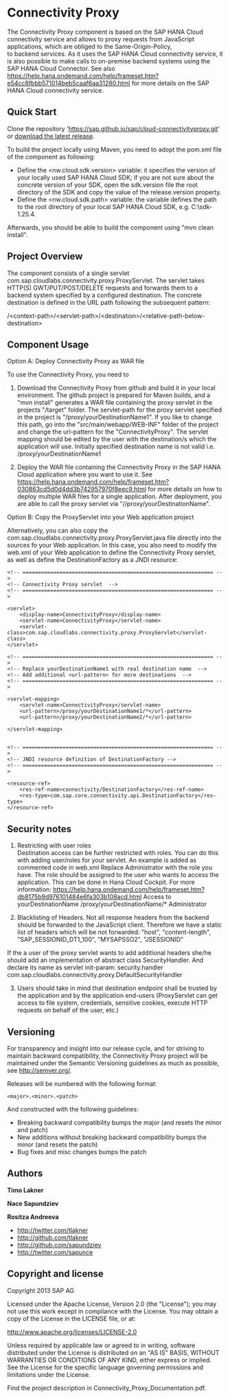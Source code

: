 Connectivity Proxy
===================

The Connectivity Proxy component is based on the SAP HANA Cloud connectivity service and 
allows to proxy requests from JavaScript applications, which are obliged to the Same-Origin-Policy,  
to backend services. As it uses the SAP HANA Cloud connectivity service, it is also possible to make 
calls to on-premise backend systems using the SAP HANA Cloud Connector. See also 
https://help.hana.ondemand.com/help/frameset.htm?e54cc8fbbb571014beb5caaf6aa31280.html for more 
details on the SAP HANA Cloud connectivity service.

Quick Start
-----------

Clone the repository 'https://sap.github.io/sap/cloud-connectivityproxy.git' or [download the latest release](https://sap.github.io/sap/cloud-connectivityproxy/zipball/master). 

To build the project locally using Maven, you need to adopt the pom.xml file of the component as following: 
- Define the \<nw.cloud.sdk.version\> variable: it specifies the version of your locally used SAP HANA Cloud SDK; if you are not sure about the concrete version of your SDK, open the sdk.version file the root directory of the SDK and copy the value of the release.version property.
- Define the \<nw.cloud.sdk.path\> variable: the variable defines the path to the root directory of your local SAP HANA Cloud SDK, e.g. C:\sdk-1.25.4.

Afterwards, you should be able to build the component using "mvn clean install". 


Project Overview
----------------

The component consists of a single servlet com.sap.cloudlabs.connectivity.proxy.ProxyServlet. 
The servlet takes HTTP(S) GWT/PUT/POST/DELETE requests and forwards them to a backend system specified by a configured destination. 
The concrete destination is defined in the URL path following the subsequent pattern: 

  /\<context-path\>/\<servlet-path\>/\<destination\>/\<relative-path-below-destination\>


Component Usage
---------------

Option A: Deploy Connectivity Proxy as WAR file

To use the Connectivity Proxy, you need to 

1. Download the Connectivity Proxy from github and build it in your local environment. The github project is 
   prepared for Maven builds, and a "mvn install" generates a WAR file containing the proxy servlet in the projects "/target" folder. 
   The servlet-path for the proxy servlet specified in the project is "/proxy/yourDestinationName1". If you like to change this path, go into the 
   "src/main/webapp/WEB-INF" folder of the project and change the url-pattern for the "ConnectivityProxy". 
   The servlet mapping <url-pattern> should be edited by the user with the destination/s which the application will use.
   Initially specified destination name  is not valid i.e. <url-pattern>/proxy/yourDestinationName1</url-pattern>

2. Deploy the WAR file containing the Connectivity Proxy in the SAP HANA Cloud application where you want to use it. 
   See https://help.hana.ondemand.com/help/frameset.htm?030863cd5d0d4dd3b742957970f8eec9.html for more details on how to 
   deploy multiple WAR files for a single application. After deployment, you are able to call the proxy servlet 
   via "/<application-name>/proxy/yourDestinationName".
  
Option B: Copy the ProxyServlet into your Web application project
  
Alternatively, you can also copy the com.sap.cloudlabs.connectivity.proxy.ProxyServlet.java file directly into the sources fo your Web 
application. In this case, you also need to modify the web.xml of your Web application to define the Connectivity Proxy servlet, as well as 
define the DestinationFactory as a JNDI resource: 

	<!-- ============================================================== -->
	<!-- Connectivity Proxy servlet  -->
	<!-- ============================================================== -->

	<servlet>
		<display-name>ConnectivityProxy</display-name>
		<servlet-name>ConnectivityProxy</servlet-name>
		<servlet-class>com.sap.cloudlabs.connectivity.proxy.ProxyServlet</servlet-class>
	</servlet>
	
	<!-- ============================================================== -->
	<!-- Replace yourDestinationName1 with real destination name  -->
	<!-- Add additional <url-pattern> for more destinations  -->
	<!-- ============================================================== -->
	
	<servlet-mapping>
		<servlet-name>ConnectivityProxy</servlet-name>
		<url-pattern>/proxy/yourDestinationName1/*</url-pattern>
		<url-pattern>/proxy/yourDestinationName2/*</url-pattern>

	</servlet-mapping>
		

	<!-- ============================================================== -->
	<!-- JNDI resource definition of DestinationFactory -->
	<!-- ============================================================== -->

	<resource-ref>
		<res-ref-name>connectivity/DestinationFactory</res-ref-name>
		<res-type>com.sap.core.connectivity.api.DestinationFactory</res-type>
	</resource-ref>

Security notes
--------------

1. Restricting with user roles	
Destination access can be further restricted with roles. You can do this with adding user/roles for your servlet. An example is added as commented code in web.xml
Replace Administrator with the role you have. The role should be assigned to the user who wants to access the application. This can be done in Hana Cloud Cockpit.
For more information: https://help.hana.ondemand.com/help/frameset.htm?db8175b9d976101484e6fa303b108acd.html
     <security-constraint>
    		<web-resource-collection>
	        	<web-resource-name>
					Access to yourDestinationName
				</web-resource-name>
	    		<url-pattern>
		    		/proxy/yourDestinationName/*
				</url-pattern>
    		</web-resource-collection>
	    	<auth-constraint>
	        	<role-name>Administrator</role-name>
    		</auth-constraint>
	</security-constraint>
	
2. Blacklisting of Headers.
Not all response headers from the backend should be forwarded to the JavaScript client. Therefore we have a static list of headers which will be not forwarded:
"host", "content-length", "SAP_SESSIONID_DT1_100", "MYSAPSSO2", "JSESSIONID"

If the a user of the proxy servlet wants to add additional headers she/he should add an implementation of abstract class SecurityHandler.
And declare its name as servlet init-param:
<init-param>
            <param-name>security.handler</param-name>
            <param-value>com.sap.cloudlabs.connectivity.proxy.DefaultSecurityHandler</param-value>
</init-param>

3. Users should take in mind that destination endpoint shall be trusted by the application and by the application end-users 
(ProxyServlet can get access to file system, credentials, sensitive cookies, execute HTTP requests on behalf of the user, etc.)	


Versioning 
----------

For transparency and insight into our release cycle, and for striving to maintain backward compatibility, the Connectivity Proxy 
project will be maintained under the Semantic Versioning guidelines as much as possible, see http://semver.org/.

Releases will be numbered with the following format:

`<major>.<minor>.<patch>`

And constructed with the following guidelines:

* Breaking backward compatibility bumps the major (and resets the minor and patch)
* New additions without breaking backward compatibility bumps the minor (and resets the patch)
* Bug fixes and misc changes bumps the patch

 
Authors
-------

**Timo Lakner**

**Nace Sapundziev**

**Rositza Andreeva**

+ http://twitter.com/tlakner
+ http://github.com/tlakner
+ http://github.com/sapundziev
+ http://twitter.com/sapunce


Copyright and license
---------------------

Copyright 2013 SAP AG

Licensed under the Apache License, Version 2.0 (the "License");
you may not use this work except in compliance with the License.
You may obtain a copy of the License in the LICENSE file, or at:

   http://www.apache.org/licenses/LICENSE-2.0

Unless required by applicable law or agreed to in writing, software
distributed under the License is distributed on an "AS IS" BASIS,
WITHOUT WARRANTIES OR CONDITIONS OF ANY KIND, either express or implied.
See the License for the specific language governing permissions and
limitations under the License.

Find the project description in Connectivity_Proxy_Documentation.pdf.
